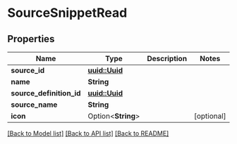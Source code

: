 # SourceSnippetRead

## Properties

Name | Type | Description | Notes
------------ | ------------- | ------------- | -------------
**source_id** | [**uuid::Uuid**](uuid::Uuid.md) |  | 
**name** | **String** |  | 
**source_definition_id** | [**uuid::Uuid**](uuid::Uuid.md) |  | 
**source_name** | **String** |  | 
**icon** | Option<**String**> |  | [optional]

[[Back to Model list]](../README.md#documentation-for-models) [[Back to API list]](../README.md#documentation-for-api-endpoints) [[Back to README]](../README.md)


